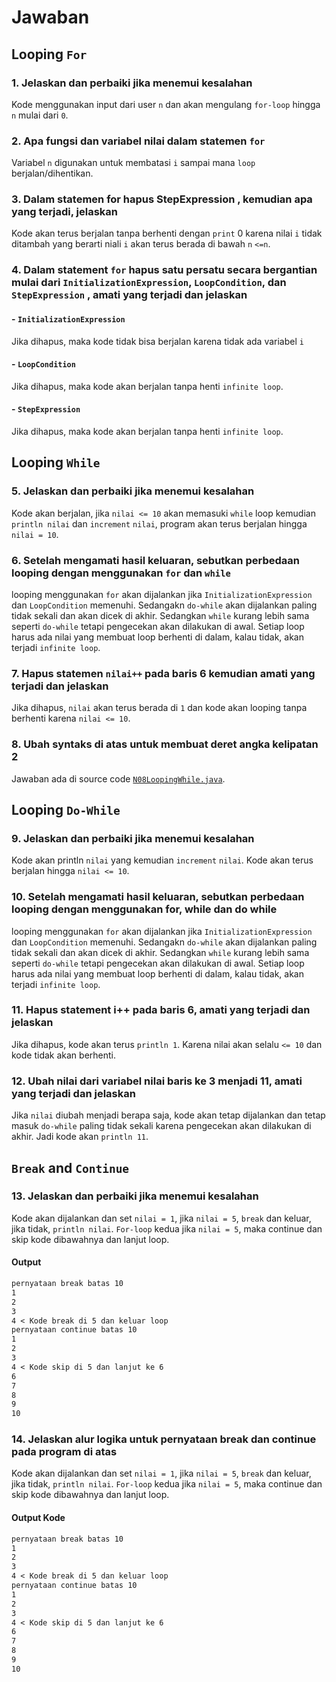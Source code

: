 # Jawaban

## Looping `For`

### 1. Jelaskan dan perbaiki jika menemui kesalahan

Kode menggunakan input dari user `n` dan akan mengulang `for-loop` hingga `n` mulai dari `0`.

### 2. Apa fungsi dan variabel nilai dalam statemen `for`

Variabel `n` digunakan untuk membatasi `i` sampai mana `loop` berjalan/dihentikan.

### 3. Dalam statemen for hapus StepExpression , kemudian apa yang terjadi, jelaskan

Kode akan terus berjalan tanpa berhenti dengan `print` 0 karena nilai `i` tidak ditambah yang berarti niali `i` akan terus berada di bawah `n` `<=n`.

### 4. Dalam statement `for` hapus satu persatu secara bergantian mulai dari `InitializationExpression`, `LoopCondition`, dan `StepExpression` , amati yang terjadi dan jelaskan

#### - `InitializationExpression`

Jika dihapus, maka kode tidak bisa berjalan karena tidak ada variabel `i`

#### - `LoopCondition`

Jika dihapus, maka kode akan berjalan tanpa henti `infinite loop`.

#### - `StepExpression`

Jika dihapus, maka kode akan berjalan tanpa henti `infinite loop`.

## Looping `While`

### 5. Jelaskan dan perbaiki jika menemui kesalahan

Kode akan berjalan, jika `nilai <= 10` akan memasuki `while` loop kemudian `println nilai` dan `increment` `nilai`, program akan terus berjalan hingga `nilai = 10`.

### 6. Setelah mengamati hasil keluaran, sebutkan perbedaan looping dengan menggunakan `for` dan `while`

looping menggunakan `for` akan dijalankan jika `InitializationExpression` dan `LoopCondition` memenuhi. Sedangakn `do-while` akan dijalankan paling tidak sekali dan akan dicek di akhir. Sedangkan `while` kurang lebih sama seperti `do-while` tetapi pengecekan akan dilakukan di awal. Setiap loop harus ada nilai yang membuat loop berhenti di dalam, kalau tidak, akan terjadi `infinite loop`.

### 7. Hapus statemen `nilai++` pada baris 6 kemudian amati yang terjadi dan jelaskan

Jika dihapus, `nilai` akan terus berada di `1` dan kode akan looping tanpa berhenti karena `nilai <= 10`.

### 8. Ubah syntaks di atas untuk membuat deret angka kelipatan 2

Jawaban ada di source code [`N08LoopingWhile.java`](https://github.com/SyafaHadyan/learn/blob/main/src/java/syafa/java/Praktikum/Bab3/N08LoopingWhile.java).

## Looping `Do-While`

### 9. Jelaskan dan perbaiki jika menemui kesalahan

Kode akan println `nilai` yang kemudian `increment` `nilai`. Kode akan terus berjalan hingga `nilai <= 10`.

### 10. Setelah mengamati hasil keluaran, sebutkan perbedaan looping dengan menggunakan for, while dan do while

looping menggunakan `for` akan dijalankan jika `InitializationExpression` dan `LoopCondition` memenuhi. Sedangakn `do-while` akan dijalankan paling tidak sekali dan akan dicek di akhir. Sedangkan `while` kurang lebih sama seperti `do-while` tetapi pengecekan akan dilakukan di awal. Setiap loop harus ada nilai yang membuat loop berhenti di dalam, kalau tidak, akan terjadi `infinite loop`.

### 11. Hapus statement i++ pada baris 6, amati yang terjadi dan jelaskan

Jika dihapus, kode akan terus `println 1`. Karena nilai akan selalu `<= 10` dan kode tidak akan berhenti.

### 12. Ubah nilai dari variabel nilai baris ke 3 menjadi 11, amati yang terjadi dan jelaskan

Jika `nilai` diubah menjadi berapa saja, kode akan tetap dijalankan dan tetap masuk `do-while` paling tidak sekali karena pengecekan akan dilakukan di akhir. Jadi kode akan `println 11`.

## `Break` and `Continue`

### 13. Jelaskan dan perbaiki jika menemui kesalahan

Kode akan dijalankan dan set `nilai = 1`, jika `nilai = 5`, `break` dan keluar, jika tidak, `println nilai`. `For-loop` kedua jika `nilai = 5`, maka continue dan skip kode dibawahnya dan lanjut loop.

#### Output

```txt
pernyataan break batas 10
1
2
3
4 < Kode break di 5 dan keluar loop
pernyataan continue batas 10
1
2
3
4 < Kode skip di 5 dan lanjut ke 6
6
7
8
9
10
```

### 14. Jelaskan alur logika untuk pernyataan break dan continue pada program di atas

Kode akan dijalankan dan set `nilai = 1`, jika `nilai = 5`, `break` dan keluar, jika tidak, `println nilai`. `For-loop` kedua jika `nilai = 5`, maka continue dan skip kode dibawahnya dan lanjut loop.

#### Output Kode

```txt
pernyataan break batas 10
1
2
3
4 < Kode break di 5 dan keluar loop
pernyataan continue batas 10
1
2
3
4 < Kode skip di 5 dan lanjut ke 6
6
7
8
9
10
```
